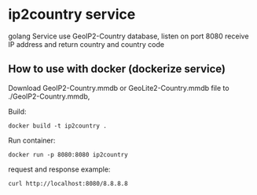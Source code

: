 # ip2country service 
golang Service use GeoIP2-Country database, listen on port 8080 receive IP address and return country and country code

## How to use with docker (dockerize service)
Download GeoIP2-Country.mmdb or GeoLite2-Country.mmdb file to ./GeoIP2-Country.mmdb,

Build:
```
docker build -t ip2country .
```
Run container: 
```
docker run -p 8080:8080 ip2country
```


request and response example:
```
curl http://localhost:8080/8.8.8.8
```
